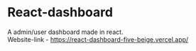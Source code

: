 # React-dashboard
A admin/user dashboard made in react.<br>
Website-link - https://react-dashboard-five-beige.vercel.app/
